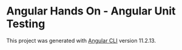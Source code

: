 # Angular Hands On - Angular Unit Testing

This project was generated with [Angular CLI](https://github.com/angular/angular-cli) version 11.2.13.
